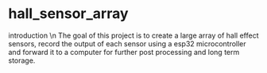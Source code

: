 # hall_sensor_array
introduction \n
  The goal of this project is to create a large array of hall effect sensors, record the output of each sensor using a esp32 microcontroller and forward it to a computer for further post processing and long term storage.
